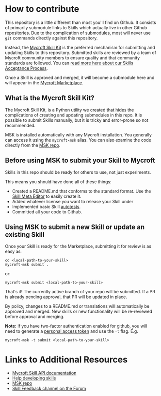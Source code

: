 # How to contribute

This repository is a little different than most you'll find on Github.  It consists of primarily submodule links to Skills which actually live in other Github repositories.  Due to the complication of submodules, most will never use `git` commands directly against this repository.

Instead, the [Mycroft Skill Kit](https://mycroft.ai/documentation/skills/msk) is the preferred mechanism for submitting
and updating Skills to this repository.  Submitted skills are reviewed by a team of Mycroft community members to ensure quality and that community standards are followed. You can [read more here about our Skills Acceptance Process](https://mycroft.ai/documentation/skills/skills-acceptance-process/). 

Once a Skill is approved and merged, it will become a submodule here and will appear in the [Mycroft Marketplace](https://market.mycroft.ai).


## What is the Mycroft Skill Kit?

The Mycroft Skill Kit, is a Python utility we created that hides the complications of creating and updating submodules in this repo.  It is possible to submit Skills manually, but it is tricky and error-prone so not recommended.

MSK is installed automatically with any Mycroft installation.  You generally can access it using the ```mycroft-msk``` alias.  You can also examine the code directly from the [MSK repo](https://github.com/mycroftai/mycroft-skills-kit).


## Before using MSK to submit your Skill to Mycroft

Skills in this repo should be ready for others to use, not just experiments.

This means you should have done all of these things:
* Created a README.md that conforms to the standard format.  Use the [Skill Meta Editor](https://raw.githack.com/MycroftAI/mycroft-skills/18.08/meta_editor.html)
  to easily create it.
* Added whatever license you want to release your Skill under
* Implemented basic Skill [autotests](https://mycroft.ai/documentation/skills/automatic-testing/).
* Committed all your code to Github.


## Using MSK to submit a new Skill or update an existing Skill

Once your Skill is ready for the Marketplace, submitting it for review is as
easy as:
```
cd <local-path-to-your-skill>
mycroft-msk submit .
```
or:
```
mycroft-msk submit <local-path-to-your-skill>
```

That's it!  The currently active branch of your repo will be submitted.  If a PR is
already pending approval, that PR will be updated in place.

By policy, changes to a README.md or translations will automatically be approved and
merged.  New skills or new functionality will be re-reviewed before approval and merging.

__Note:__ If you have two-factor authentication enabled for github, you will need to generate a [personal access token](https://help.github.com/articles/creating-a-personal-access-token-for-the-command-line/) and use the `-t` flag. E.g.

    mycroft-msk -t submit <local-path-to-your-skill>

# Links to Additional Resources

* [Mycroft Skill API documentation](https://mycroft-core.readthedocs.io/en/master/)
* [Help developing skills](https://chat.mycroft.ai/community/channels/skills)
* [MSK repo](https://github.com/mycroftai/mycroft-skills-kit)
* [Skill Feedback channel on the Forum](https://community.mycroft.ai/c/skill-feedback) 
